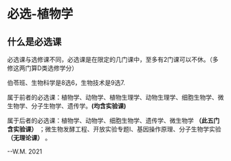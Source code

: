 # 必选-植物学

## 什么是必选课

必选课与选修课不同，必选课是在限定的几门课中，至多有2门课可以不休。（多修这两门算D类选修学分）

伯苓班、生物科学是8选6，生物技术是9选7.

属于前者的必选课：植物学、动物学、植物生理学、动物生理学、细胞生物学、微生物学、分子生物学、遗传学。**(均含实验课)**

属于后者的必选课：植物学、动物学、细胞生物学、遗传学、微生物学 **（此五门含实验课）** ；微生物发酵工程、开放实验专题I、基因操作原理、分子生物学实验 **（无理论课）** 。

--W.M. 2021


